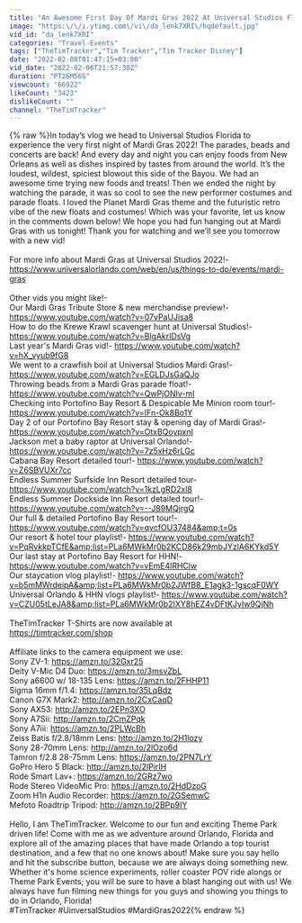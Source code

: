 ```yaml
---
title: "An Awesome First Day Of Mardi Gras 2022 At Universal Studios Florida! | NEW Food, Costumes & Parade!"
image: "https:\/\/i.ytimg.com\/vi\/da_lenk7XRI\/hqdefault.jpg"
vid_id: "da_lenk7XRI"
categories: "Travel-Events"
tags: ["TheTimTracker","Tim Tracker","Tim Tracker Disney"]
date: "2022-02-08T01:47:15+03:00"
vid_date: "2022-02-06T21:57:30Z"
duration: "PT26M56S"
viewcount: "66922"
likeCount: "3423"
dislikeCount: ""
channel: "TheTimTracker"
---
```

{% raw %}In today’s vlog we head to Universal Studios Florida to experience the very first night of Mardi Gras 2022! The parades, beads and concerts are back! And every day and night you can enjoy foods from New Orleans as well as dishes inspired by tastes from around the world. It’s the loudest, wildest, spiciest blowout this side of the Bayou. We had an awesome time trying new foods and treats! Then we ended the night by watching the parade, it was so cool to see the new performer costumes and parade floats. I loved the Planet Mardi Gras theme and the futuristic retro vibe of the new floats and costumes! Which was your favorite, let us know in the comments down below! We hope you had fun hanging out at Mardi Gras with us tonight! Thank you for watching and we’ll see you tomorrow with a new vid!<br /><br />For more info about Mardi Gras at Universal Studios 2022!- <a rel="nofollow" target="blank" href="https://www.universalorlando.com/web/en/us/things-to-do/events/mardi-gras">https://www.universalorlando.com/web/en/us/things-to-do/events/mardi-gras</a><br /><br />Other vids you might like!- <br />Our Mardi Gras Tribute Store &amp; new merchandise preview!- <a rel="nofollow" target="blank" href="https://www.youtube.com/watch?v=07vPaUJisa8">https://www.youtube.com/watch?v=07vPaUJisa8</a><br />How to do the Krewe Krawl scavenger hunt at Universal Studios!- <a rel="nofollow" target="blank" href="https://www.youtube.com/watch?v=BlgAkrIDsVg">https://www.youtube.com/watch?v=BlgAkrIDsVg</a><br />Last year's Mardi Gras vid!- <a rel="nofollow" target="blank" href="https://www.youtube.com/watch?v=hX_vyub9fG8">https://www.youtube.com/watch?v=hX_vyub9fG8</a><br />We went to a crawfish boil at Universal Studios Mardi Gras!- <a rel="nofollow" target="blank" href="https://www.youtube.com/watch?v=EGLDJsGaQJo">https://www.youtube.com/watch?v=EGLDJsGaQJo</a><br />Throwing beads from a Mardi Gras parade float!- <a rel="nofollow" target="blank" href="https://www.youtube.com/watch?v=QwPjONIv-mI">https://www.youtube.com/watch?v=QwPjONIv-mI</a><br />Checking into Portofino Bay Resort &amp; Despicable Me Minion room tour!- <a rel="nofollow" target="blank" href="https://www.youtube.com/watch?v=IFn-Ok8Bo1Y">https://www.youtube.com/watch?v=IFn-Ok8Bo1Y</a><br />Day 2 of our Portofino Bay Resort stay &amp; opening day of Mardi Gras!- <a rel="nofollow" target="blank" href="https://www.youtube.com/watch?v=OtxBQoypxnI">https://www.youtube.com/watch?v=OtxBQoypxnI</a><br />Jackson met a baby raptor at Universal Orlando!- <a rel="nofollow" target="blank" href="https://www.youtube.com/watch?v=7z5xHz6rLGc">https://www.youtube.com/watch?v=7z5xHz6rLGc</a><br />Cabana Bay Resort detailed tour!- <a rel="nofollow" target="blank" href="https://www.youtube.com/watch?v=Z6SBVUXr7cc">https://www.youtube.com/watch?v=Z6SBVUXr7cc</a><br />Endless Summer Surfside Inn Resort detailed tour- <a rel="nofollow" target="blank" href="https://www.youtube.com/watch?v=1kzLgRD2xl8">https://www.youtube.com/watch?v=1kzLgRD2xl8</a><br />Endless Summer Dockside Inn Resort detailed tour!- <a rel="nofollow" target="blank" href="https://www.youtube.com/watch?v=--J89MQjrgQ">https://www.youtube.com/watch?v=--J89MQjrgQ</a><br />Our full &amp; detailed Portofino Bay Resort tour!- <a rel="nofollow" target="blank" href="https://www.youtube.com/watch?v=qvcfOU37484&amp;t=0s">https://www.youtube.com/watch?v=qvcfOU37484&amp;t=0s</a><br />Our resort &amp; hotel tour playlist!- <a rel="nofollow" target="blank" href="https://www.youtube.com/watch?v=PqRvkkpTCfE&amp;list=PLa6MWkMr0b2KCD86k29mbJYzlA6KYkd5Y">https://www.youtube.com/watch?v=PqRvkkpTCfE&amp;list=PLa6MWkMr0b2KCD86k29mbJYzlA6KYkd5Y</a><br />Our last stay at Portofino Bay Resort for HHN!- <a rel="nofollow" target="blank" href="https://www.youtube.com/watch?v=vEmE4lRHClw">https://www.youtube.com/watch?v=vEmE4lRHClw</a><br />Our staycation vlog playlist!- <a rel="nofollow" target="blank" href="https://www.youtube.com/watch?v=b5mMWrdeipA&amp;list=PLa6MWkMr0b2JWfB8_E1agk3-1gscqF0WY">https://www.youtube.com/watch?v=b5mMWrdeipA&amp;list=PLa6MWkMr0b2JWfB8_E1agk3-1gscqF0WY</a><br />Universal Orlando &amp; HHN vlogs playlist!- <a rel="nofollow" target="blank" href="https://www.youtube.com/watch?v=CZU05tLeJA8&amp;list=PLa6MWkMr0b2IXY8hEZ4vDFtKJyIw9QjNh">https://www.youtube.com/watch?v=CZU05tLeJA8&amp;list=PLa6MWkMr0b2IXY8hEZ4vDFtKJyIw9QjNh</a><br /><br />TheTimTracker T-Shirts are now available at <br /><a rel="nofollow" target="blank" href="https://timtracker.com/shop">https://timtracker.com/shop</a><br /><br />Affiliate links to the camera equipment we use:<br />Sony ZV-1: <a rel="nofollow" target="blank" href="https://amzn.to/32Gxr25">https://amzn.to/32Gxr25</a><br />Deity V-Mic D4 Duo: <a rel="nofollow" target="blank" href="https://amzn.to/3msvZbL">https://amzn.to/3msvZbL</a><br />Sony a6600 w/ 18-135 Lens: <a rel="nofollow" target="blank" href="https://amzn.to/2FHHP11">https://amzn.to/2FHHP11</a><br />Sigma 16mm f/1.4: <a rel="nofollow" target="blank" href="https://amzn.to/35LqBdz">https://amzn.to/35LqBdz</a><br />Canon G7X Mark2: <a rel="nofollow" target="blank" href="http://amzn.to/2CxCaqD">http://amzn.to/2CxCaqD</a><br />Sony AX53: <a rel="nofollow" target="blank" href="http://amzn.to/2EPn3XO">http://amzn.to/2EPn3XO</a><br />Sony A7Sii: <a rel="nofollow" target="blank" href="http://amzn.to/2CmZPqk">http://amzn.to/2CmZPqk</a><br />Sony A7iii: <a rel="nofollow" target="blank" href="https://amzn.to/2PLWcBh">https://amzn.to/2PLWcBh</a><br />Zeiss Batis f/2.8/18mm Lens: <a rel="nofollow" target="blank" href="http://amzn.to/2H1lozy">http://amzn.to/2H1lozy</a><br />Sony 28-70mm Lens: <a rel="nofollow" target="blank" href="http://amzn.to/2lOzo6d">http://amzn.to/2lOzo6d</a><br />Tamron f/2.8 28-75mm Lens: <a rel="nofollow" target="blank" href="https://amzn.to/2PN7LrY">https://amzn.to/2PN7LrY</a><br />GoPro Hero 5 Black: <a rel="nofollow" target="blank" href="http://amzn.to/2lPirIH">http://amzn.to/2lPirIH</a><br />Rode Smart Lav+: <a rel="nofollow" target="blank" href="https://amzn.to/2GRz7wo">https://amzn.to/2GRz7wo</a><br />Rode Stereo VideoMic Pro: <a rel="nofollow" target="blank" href="https://amzn.to/2HdDzoG">https://amzn.to/2HdDzoG</a><br />Zoom H1n Audio Recorder: <a rel="nofollow" target="blank" href="https://amzn.to/2GSemwC">https://amzn.to/2GSemwC</a><br />Mefoto Roadtrip Tripod: <a rel="nofollow" target="blank" href="http://amzn.to/2BPp9IY">http://amzn.to/2BPp9IY</a><br /><br />Hello, I am TheTimTracker. Welcome to our fun and exciting Theme Park driven life! Come with me as we adventure around Orlando, Florida and explore all of the amazing places that have made Orlando a top tourist destination, and a few that no one knows about! Make sure you say hello and hit the subscribe button, because we are always doing something new. Whether it's home science experiments, roller coaster POV ride alongs or Theme Park Events; you will be sure to have a blast hanging out with us! We always have fun filming new things for you guys and showing you things to do in Orlando, Florida!<br />#TimTracker #UinversalStudios #MardiGras2022{% endraw %}
